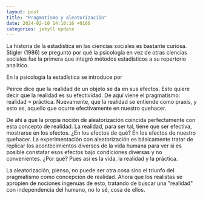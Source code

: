 ```yaml
---
layout: post
title: "Pragmatismo y aleatorización"
date: 2024-02-10 14:10:16 +0100
categories: jekyll update
---
```


La historia de la estadística en las ciencias sociales es bastante curiosa. Stigler (1986) se preguntó por qué la psicología en vez de otras ciencias sociales fue la primera que integró métodos estadísticos a su repertorio analítico. 

En la psicología la estadística se introduce por 

Peirce dice que la realidad de un objeto se da en sus efectos. Esto quiere decir que la realidad es su efectividad. De aquí viene el pragmatismo: realidad = práctica. Nuevamente, que la realidad se entiende como praxis, y esto es, aquello que ocurre efectivamente en nuestro quehacer.

De ahí a que la propia noción de aleatorización coincida perfectamente con esta concepto de realidad. La realidad, para ser tal, tiene que ser efectiva, mostrarse en los efectos. ¿En los efectos de qué? En los efectos de nuestro quehacer. La experimentación con aleatorización es básicamente tratar de replicar los acontecimientos diversos de la vida humana para ver si es posible constatar esos efectos bajo condiciones diversas y no convenientes. ¿Por qué? Pues así es la vida, la realidad y la práctica. 

La aleatorización, pienso, no puede ser otra cosa sino el triunfo del pragmatismo como concepción de realidad. Ahora que los realistas se apropien de nociones ingenuas de esto, tratando de buscar una "realidad" con independencia del humano, no lo sé, cosa de ellos.  
